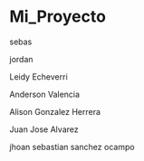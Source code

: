 # Mi_Proyecto

sebas

jordan

Leidy Echeverri



Anderson Valencia



Alison Gonzalez Herrera

Juan Jose Alvarez


jhoan sebastian sanchez ocampo